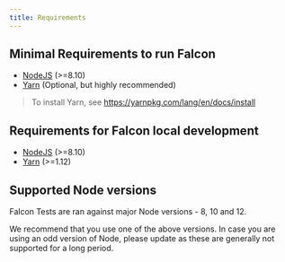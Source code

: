 ```yaml
---
title: Requirements
---
```


## Minimal Requirements to run Falcon

- [NodeJS](https://nodejs.org) (>=8.10)
- [Yarn](https://yarnpkg.com) (Optional, but highly recommended)

> To install Yarn, see https://yarnpkg.com/lang/en/docs/install

## Requirements for Falcon local development

- [NodeJS](https://nodejs.org) (>=8.10)
- [Yarn](https://yarnpkg.com) (>=1.12)

## Supported Node versions

Falcon Tests are ran against major Node versions - 8, 10 and 12.

We recommend that you use one of the above versions. In case you are using an odd version of Node, please update as these are generally not supported for a long period.
